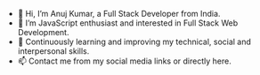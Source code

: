 - 👋 Hi, I’m Anuj Kumar, a Full Stack Developer from India.
- 👀 I’m JavaScript enthusiast and interested in Full Stack Web Development.
- 🌱 Continuously learning and improving my technical, social and interpersonal skills.
- 📫 Contact me from my social media links or directly here.

<!---
AnujKVDev/AnujKVDev is a ✨ special ✨ repository because its `README.md` (this file) appears on your GitHub profile.
You can click the Preview link to take a look at your changes.
--->
